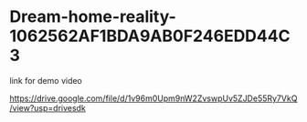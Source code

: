 # Dream-home-reality-1062562AF1BDA9AB0F246EDD44C3 

link for demo video

https://drive.google.com/file/d/1v96m0Upm9nW2ZvswpUv5ZJDe55Ry7VkQ/view?usp=drivesdk 

